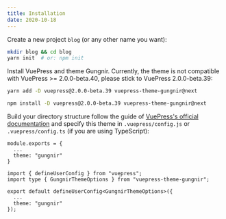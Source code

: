 ```yaml
---
title: Installation
date: 2020-10-18
---
```


Create a new project `blog` (or any other name you want):

```bash
mkdir blog && cd blog
yarn init  # or: npm init
```

Install VuePress and theme Gungnir. Currently, the theme is not compatible with VuePress >= 2.0.0-beta.40, please stick to VuePress 2.0.0-beta.39:

<CodeGroup>
<CodeGroupItem title="YARN" active>

```bash
yarn add -D vuepress@2.0.0-beta.39 vuepress-theme-gungnir@next
```

</CodeGroupItem>

<CodeGroupItem title="NPM">

```bash
npm install -D vuepress@2.0.0-beta.39 vuepress-theme-gungnir@next
```

</CodeGroupItem>
</CodeGroup>

Build your directory structure follow the guide of [VuePress's official documentation](https://v2.vuepress.vuejs.org/guide/getting-started.html) and specify this theme in `.vuepress/config.js` or `.vuepress/config.ts` (if you are using TypeScript):

<CodeGroup>
<CodeGroupItem title="JS" active>

```js{3}
module.exports = {
  ...
  theme: "gungnir"
}
```

</CodeGroupItem>

<CodeGroupItem title="TS">

```ts{6}
import { defineUserConfig } from "vuepress";
import type { GungnirThemeOptions } from "vuepress-theme-gungnir";

export default defineUserConfig<GungnirThemeOptions>({
  ...
  theme: "gungnir"
});
```

</CodeGroupItem>
</CodeGroup>
